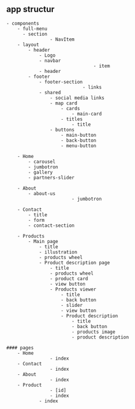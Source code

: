 ## app structur

    - components
        - full-menu
          - section
    				- NavItem
        - layout
            - header
                - Logo
                - navbar
    								- item
                - header
            - footer
                - footer-section
    							- links
    			- shared
    				- social media links
    				- map card
						- cards
							- main-card
						- titles
							- title
    				- buttons
    					- main-button
    					- back-button
    					- menu-button
        
        - Home
            - carousel
            - jumbotron
            - gallery
            - partners-slider

        - About
            - about-us
							- jumbotron

        - Contact
            - title
            - form
            - contact-section

        - Products
            - Main page
                - title
                - illustration
                - products wheel
                - Product description page
                    - title
                    - products wheel
                    - product card
                    - view button
                    - Products viewer
                        - title
                        - back button
                        - slider
                        - view button
                        - Product description
                            - title
                            - back button
                            - products image
                            - product description

    #### pages
        - Home
    				- index
        - Contact
    				- index
        - About
    				- index
        - Product
    				- [id]
    				- index
    			- index

